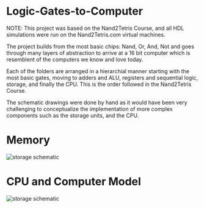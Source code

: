 # Logic-Gates-to-Computer

NOTE: This project was based on the Nand2Tetris Course, and all HDL simulations were run on the Nand2Tetris.com virtual machines. 

The project builds from the most basic chips: Nand, Or, And, Not and goes through many layers of abstraction to arrive at a 16 bit computer which is resemblent of the computers we know and love today.

Each of the folders are arranged in a hierarchial manner starting with the most basic gates, moving to adders and ALU, registers and sequential logic, storage, and finally the CPU. This is the order followed in the Nand2Tetris Course. 

The schematic drawings were done by hand as it would have been very challenging to conceptualize the implementation of more complex components such as the storage units, and the CPU. 

# Memory
![storage schematic](https://github.com/user-attachments/assets/f32df5f1-3f31-4475-a87a-a1fda6e5d568)


# CPU and Computer Model
![storage schematic](https://github.com/user-attachments/assets/caec8db2-3fd1-41b4-8c64-b2ffb1e20428)
